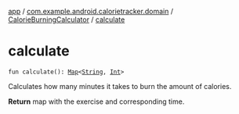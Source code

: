 [app](../../index.md) / [com.example.android.calorietracker.domain](../index.md) / [CalorieBurningCalculator](index.md) / [calculate](./calculate.md)

# calculate

`fun calculate(): `[`Map`](https://kotlinlang.org/api/latest/jvm/stdlib/kotlin.collections/-map/index.html)`<`[`String`](https://kotlinlang.org/api/latest/jvm/stdlib/kotlin/-string/index.html)`, `[`Int`](https://kotlinlang.org/api/latest/jvm/stdlib/kotlin/-int/index.html)`>`

Calculates how many minutes it takes to burn the amount of calories.

**Return**
map with the exercise and corresponding time.

